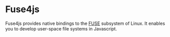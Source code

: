 # Fuse4js

Fuse4js provides native bindings to the [FUSE](http://fuse.sourceforge.net/) subsystem of Linux. It enables you to develop user-space file systems in Javascript.

